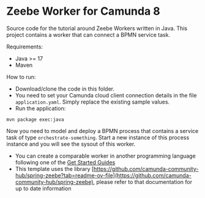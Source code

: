 # Zeebe Worker for Camunda 8

Source code for the tutorial around Zeebe Workers written in Java.
This project contains a worker that can connect a BPMN service task.

Requirements:

* Java >= 17
* Maven

How to run:

* Download/clone the code in this folder.
* You need to set your Camunda cloud client connection details in the file `application.yaml`. Simply replace the existing sample values.
* Run the application:

```
mvn package exec:java
```

Now you need to model and deploy a BPMN process that contains a service task of type `orchestrate-something`. Start a new instance of this process instance and you will see the sysout of this worker.

- You can create a comparable worker in another programming language following one of the [Get Started Guides](https://github.com/camunda-cloud/camunda-cloud-get-started)
- This template uses the library [https://github.com/camunda-community-hub/spring-zeebe?tab=readme-ov-file](https://github.com/camunda-community-hub/spring-zeebe), please refer to that documentation for up to date information
